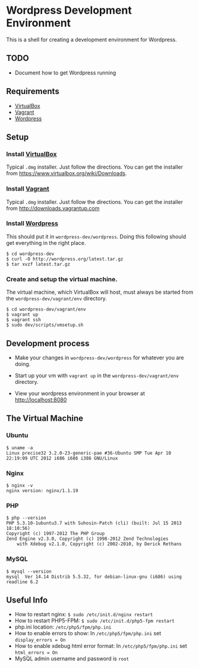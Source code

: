# Wordpress Development Environment
This is a shell for creating a development environment for Wordpress.


## TODO
- Document how to get Wordpress running


## Requirements

- [VirtualBox][0]
- [Vagrant][1]
- [Wordpress][2]


## Setup
### Install [VirtualBox][0]
Typical `.dmg` installer.  Just follow the directions.  You can get the
installer from <https://www.virtualbox.org/wiki/Downloads>.


### Install [Vagrant][1]
Typical `.dmg` installer.  Just follow the directions.  You can get the
installer from <http://downloads.vagrantup.com>


### Install [Wordpress][2]
This should put it in `wordpress-dev/wordpress`.  Doing this following should
get everything in the right place.

    $ cd wordpress-dev
    $ curl -O http://wordpress.org/latest.tar.gz
    $ tar xvzf latest.tar.gz


### Create and setup the virtual machine.
The virtual machine, which VirtualBox will host, must always be started from
the `wordpress-dev/vagrant/env` directory.

    $ cd wordpress-dev/vagrant/env
    $ vagrant up
    $ vagrant ssh
    $ sudo dev/scripts/vmsetup.sh


## Development process

- Make your changes in `wordpress-dev/wordpress` for whatever you are doing.

- Start up your vm with `vagrant up` in the `wordpress-dev/vagrant/env`
  directory.

- View your wordpress environment in your browser at <http://localhost:8080>


## The Virtual Machine
### Ubuntu

    $ uname -a
    Linux precise32 3.2.0-23-generic-pae #36-Ubuntu SMP Tue Apr 10 22:19:09 UTC 2012 i686 i686 i386 GNU/Linux


### Nginx

    $ nginx -v
    nginx version: nginx/1.1.19


### PHP

    $ php --version
    PHP 5.3.10-1ubuntu3.7 with Suhosin-Patch (cli) (built: Jul 15 2013 18:10:56) 
    Copyright (c) 1997-2012 The PHP Group
    Zend Engine v2.3.0, Copyright (c) 1998-2012 Zend Technologies
        with Xdebug v2.1.0, Copyright (c) 2002-2010, by Derick Rethans


### MySQL

    $ mysql --version
    mysql  Ver 14.14 Distrib 5.5.32, for debian-linux-gnu (i686) using readline 6.2


## Useful Info

- How to restart nginx: `$ sudo /etc/init.d/nginx restart`
- How to restart PHP5-FPM: `$ sudo /etc/init.d/php5-fpm restart`
- php.ini location: `/etc/php5/fpm/php.ini`
- How to enable errors to show: In `/etc/php5/fpm/php.ini` set `display_errors = On`
- How to enable xdebug html error format: In `/etc/php5/fpm/php.ini` set `html_errors = On`
- MySQL admin username and password is `root`




[0]: https://www.virtualbox.org/wiki/Downloads
[1]: http://downloads.vagrantup.com
[2]: http://wordpress.org/download
